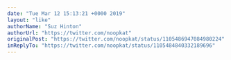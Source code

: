 ```yaml
---
date: "Tue Mar 12 15:13:21 +0000 2019"
layout: "like"
authorName: "Suz Hinton"
authorUrl: "https://twitter.com/noopkat"
originalPost: "https://twitter.com/noopkat/status/1105486947084980224"
inReplyTo: "https://twitter.com/noopkat/status/1105484840332189696"
---
```

